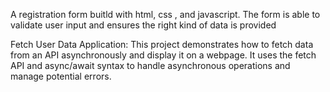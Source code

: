  A registration form buitld with html, css , and javascript.
The form is able to validate user input  and ensures the right kind of data is provided


Fetch User Data Application:
This project demonstrates how to fetch data from an API asynchronously and display it on a webpage. It uses the fetch API and async/await syntax to handle asynchronous operations and manage potential errors.

